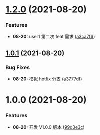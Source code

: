 # [1.2.0](https://github.com/Popxie/git-commit-demo/compare/v1.0.1...v1.2.0) (2021-08-20)

### Features

- **08-20:** user1 第二次 feat 需求 ([a3ca7f6](https://github.com/Popxie/git-commit-demo/commit/a3ca7f6a94c4b8142cf575f925ba1c1893df6b56))

## [1.0.1](https://github.com/Popxie/git-commit-demo/compare/v1.0.0...v1.0.1) (2021-08-20)

### Bug Fixes

- **08-20:** 模拟 hotfix 分支 ([a3777df](https://github.com/Popxie/git-commit-demo/commit/a3777df51337b61a9c41c255c9b64d3eaed4f6a4))

# 1.0.0 (2021-08-20)

### Features

- **08-20:** 开发 V1.0.0 版本 ([99d3e3c](https://github.com/Popxie/git-commit-demo/commit/99d3e3c5d4292b29ad31e63a6175ecaaa70b6851))
